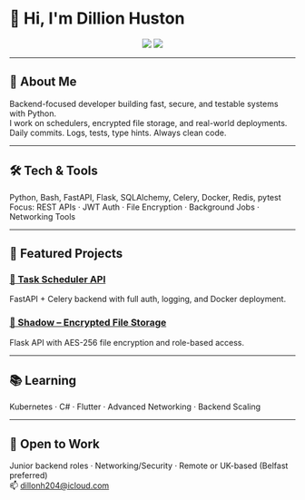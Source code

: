 # 👋 Hi, I'm Dillion Huston

<p align="center">
  <img src="https://github-readme-stats.vercel.app/api?username=dillionhuston&show_icons=true&theme=radical&hide_rank=true&hide_title=true&card_width=400"/>
  <img src="https://github-readme-streak-stats.herokuapp.com/?user=dillionhuston&theme=radical&hide_border=true"/>
</p>

---

## 🧠 About Me

Backend-focused developer building fast, secure, and testable systems with Python.  
I work on schedulers, encrypted file storage, and real-world deployments.  
Daily commits. Logs, tests, type hints. Always clean code.

---

## 🛠️ Tech & Tools

Python, Bash, FastAPI, Flask, SQLAlchemy, Celery, Docker, Redis, pytest  
Focus: REST APIs · JWT Auth · File Encryption · Background Jobs · Networking Tools

---

## 🚀 Featured Projects

### [📅 Task Scheduler API](https://github.com/dillionhuston/Task-Automation-API)  
FastAPI + Celery backend with full auth, logging, and Docker deployment.

### [🔐 Shadow – Encrypted File Storage](https://github.com/dillionhuston/Shadow)  
Flask API with AES-256 file encryption and role-based access.

---

## 📚 Learning

Kubernetes · C# · Flutter · Advanced Networking · Backend Scaling

---

## 💼 Open to Work

Junior backend roles · Networking/Security · Remote or UK-based (Belfast preferred)  
📫 dillonh204@icloud.com
